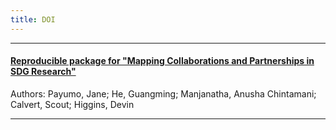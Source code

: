 ```yaml
---
title: DOI
---
```


--- 

#### [Reproducible package for "Mapping Collaborations and Partnerships in SDG Research"](https://cadre.iu.edu/resources/dois/sdg-research)
Authors: Payumo, Jane; He, Guangming; Manjanatha, Anusha Chintamani; Calvert, Scout; Higgins, Devin

---
